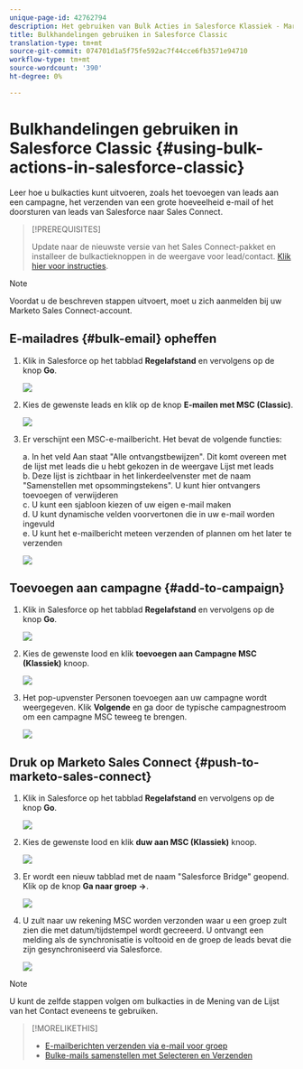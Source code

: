 ```yaml
---
unique-page-id: 42762794
description: Het gebruiken van Bulk Acties in Salesforce Klassiek - Marketo Docs - de Documentatie van het Product
title: Bulkhandelingen gebruiken in Salesforce Classic
translation-type: tm+mt
source-git-commit: 074701d1a5f75fe592ac7f44cce6fb3571e94710
workflow-type: tm+mt
source-wordcount: '390'
ht-degree: 0%

---
```



# Bulkhandelingen gebruiken in Salesforce Classic {#using-bulk-actions-in-salesforce-classic}

Leer hoe u bulkacties kunt uitvoeren, zoals het toevoegen van leads aan een campagne, het verzenden van een grote hoeveelheid e-mail of het doorsturen van leads van Salesforce naar Sales Connect.

>[!PREREQUISITES]
>
>Update naar de nieuwste versie van het Sales Connect-pakket en installeer de bulkactieknoppen in de weergave voor lead/contact. [Klik hier voor instructies](http://s3.amazonaws.com/tout-user-store/salesforce/assets/Marketo+Sales+Engage+For+Salesforce_+Installation+and+Success+Guide.pdf).

>[!NOTE]
>
>Voordat u de beschreven stappen uitvoert, moet u zich aanmelden bij uw Marketo Sales Connect-account.

## E-mailadres {#bulk-email} opheffen

1. Klik in Salesforce op het tabblad **Regelafstand** en vervolgens op de knop **Go**.

   ![](assets/one-5.png)

1. Kies de gewenste leads en klik op de knop **E-mailen met MSC (Classic)**.

   ![](assets/two-5.png)

1. Er verschijnt een MSC-e-mailbericht. Het bevat de volgende functies:

   a. In het veld Aan staat &quot;Alle ontvangstbewijzen&quot;. Dit komt overeen met de lijst met leads die u hebt gekozen in de weergave Lijst met leads\
   b. Deze lijst is zichtbaar in het linkerdeelvenster met de naam &quot;Samenstellen met opsommingstekens&quot;. U kunt hier ontvangers toevoegen of verwijderen\
   c. U kunt een sjabloon kiezen of uw eigen e-mail maken\
   d. U kunt dynamische velden voorvertonen die in uw e-mail worden ingevuld\
   e. U kunt het e-mailbericht meteen verzenden of plannen om het later te verzenden

   ![](assets/three-4.png)

## Toevoegen aan campagne {#add-to-campaign}

1. Klik in Salesforce op het tabblad **Regelafstand** en vervolgens op de knop **Go**.

   ![](assets/four-3.png)

1. Kies de gewenste lood en klik **toevoegen aan Campagne MSC (Klassiek)** knoop.

   ![](assets/five-3.png)

1. Het pop-upvenster Personen toevoegen aan uw campagne wordt weergegeven. Klik **Volgende** en ga door de typische campagnestroom om een campagne MSC teweeg te brengen.

   ![](assets/six.png)

## Druk op Marketo Sales Connect {#push-to-marketo-sales-connect}

1. Klik in Salesforce op het tabblad **Regelafstand** en vervolgens op de knop **Go**.

   ![](assets/seven-1.png)

1. Kies de gewenste lood en klik **duw aan MSC (Klassiek)** knoop.

   ![](assets/eight-1.png)

1. Er wordt een nieuw tabblad met de naam &quot;Salesforce Bridge&quot; geopend. Klik op de knop **Ga naar groep →**.

   ![](assets/nine-1.png)

1. U zult naar uw rekening MSC worden verzonden waar u een groep zult zien die met datum/tijdstempel wordt gecreeerd. U ontvangt een melding als de synchronisatie is voltooid en de groep de leads bevat die zijn gesynchroniseerd via Salesforce.

   ![](assets/ten.png)

>[!NOTE]
>
>U kunt de zelfde stappen volgen om bulkacties in de Mening van de Lijst van het Contact eveneens te gebruiken.

>[!MORELIKETHIS]
>
>* [E-mailberichten verzenden via e-mail voor groep](http://docs.marketo.com/x/KAQ6Ag)
>* [Bulke-mails samenstellen met Selecteren en Verzenden](http://docs.marketo.com/display/public/DOCS/Composing+Bulk+Emails+with+Select+and+Send#ComposingBulkEmailswithSelectandSend-SendingEmails)

>



